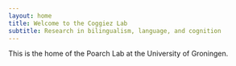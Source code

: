 ```yaml
---
layout: home
title: Welcome to the Coggiez Lab
subtitle: Research in bilingualism, language, and cognition
---
```


This is the home of the Poarch Lab at the University of Groningen.
